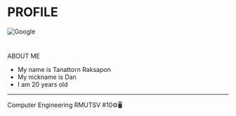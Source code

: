 # PROFILE
![Google ](https://scontent.fhdy1-1.fna.fbcdn.net/v/t1.0-9/p960x960/54436134_2204508012947057_5137300495454437376_o.jpg?_nc_cat=110&_nc_eui2=AeEH42qc-yFNXGbceFxG0EAPHMbaPrYLhenUSUX2_DOZR6s_GJaITO-_Rs8SAPD8OBtMygQmoE9gL775Zvki6tUnjwzWbtPhugrJBrGRlTAfVw&_nc_ohc=MBV_ltAAODMAQk0oFnJe2gynd5Af0ZWy8i9DWutIBgcHlQ3DZMs_7eVRA&_nc_ht=scontent.fhdy1-1.fna&oh=09e9695c7bce0ea625d448593360ba41&oe=5E8444BE)
#
ABOUT ME
* My name is Tanattorn Raksapon
* My nickname is Dan
* I am 20 years old
----
Computer Engineering RMUTSV #10⚙️🖥️


